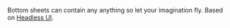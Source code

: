 Bottom sheets can contain any anything so let your imagination fly.
Based on [Headless UI](https://headlessui.com/).
